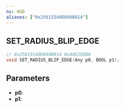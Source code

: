 ```yaml
---
ns: HUD
aliases: ["0x25615540D894B814"]
---
```

## SET_RADIUS_BLIP_EDGE

```c
// 0x25615540D894B814 0x40E25DB8
void SET_RADIUS_BLIP_EDGE(Any p0, BOOL p1);
```


## Parameters
* **p0**: 
* **p1**: 

